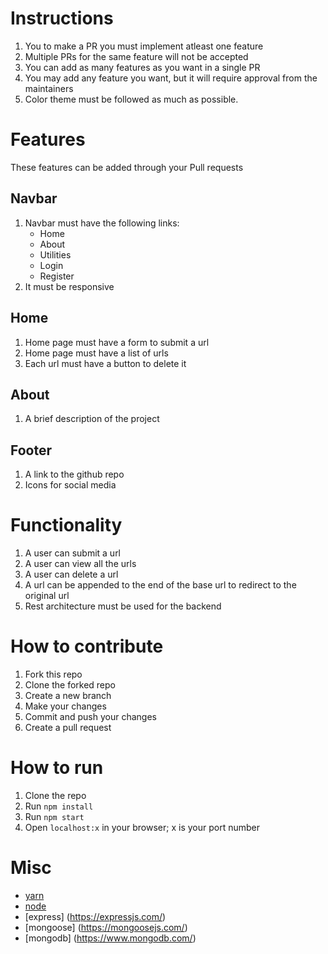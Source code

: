 # Instructions

1. You to make a PR you must implement atleast one feature
2. Multiple PRs for the same feature will not be accepted
3. You can add as many features as you want in a single PR
4. You may add any feature you want, but it will require approval from the maintainers
5. Color theme must be followed as much as possible.

# Features

These features can be added through your Pull requests

## Navbar

1. Navbar must have the following links:
   - Home
   - About
   - Utilities
   - Login
   - Register
2. It must be responsive

## Home

1. Home page must have a form to submit a url
2. Home page must have a list of urls
3. Each url must have a button to delete it

## About

1. A brief description of the project

## Footer

1. A link to the github repo
2. Icons for social media

# Functionality

1. A user can submit a url
2. A user can view all the urls
3. A user can delete a url
4. A url can be appended to the end of the base url to redirect to the original url
5. Rest architecture must be used for the backend

# How to contribute

1. Fork this repo
2. Clone the forked repo
3. Create a new branch
4. Make your changes
5. Commit and push your changes
6. Create a pull request

# How to run

1. Clone the repo
2. Run `npm install`
3. Run `npm start`
4. Open `localhost:x` in your browser; x is your port number

# Misc

- [yarn](https://yarnpkg.com/)
- [node](https://nodejs.org/en/)
- [express] (https://expressjs.com/)
- [mongoose] (https://mongoosejs.com/)
- [mongodb] (https://www.mongodb.com/)
